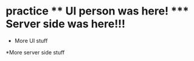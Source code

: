 # practice ** UI person was here!   *** Server side was here!!!


* More UI stuff




*More server side stuff

